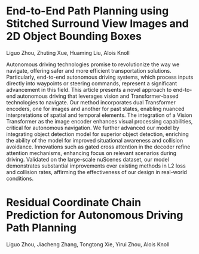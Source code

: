 # End-to-End Path Planning using Stitched Surround View Images and 2D Object Bounding Boxes

Liguo Zhou, Zhuting Xue, Huaming Liu, Alois Knoll

Autonomous driving technologies promise to revolutionize the way we navigate, offering safer and more efficient transportation solutions. Particularly, end-to-end autonomous driving systems, which process inputs directly into waypoints or steering commands, represent a significant advancement in this field. This article presents a novel approach to end-to-end autonomous driving that leverages vision and Transformer-based technologies to navigate. Our method incorporates dual Transformer encoders, one for images and another for past states, enabling nuanced interpretations of spatial and temporal elements. The integration of a Vision Transformer as the image encoder enhances visual processing capabilities, critical for autonomous navigation. We further advanced our model by integrating object detection model for superior object detection, enriching the ability of the model for improved situational awareness and collision avoidance. Innovations such as gated cross attention in the decoder refine attention mechanisms, enhancing focus on relevant scenarios during driving. Validated on the large-scale nuScenes dataset, our model demonstrates substantial improvements over existing methods in L2 loss and collision rates, affirming the effectiveness of our design in real-world conditions.

# Residual Coordinate Chain Prediction for Autonomous Driving Path Planning

Liguo Zhou, Jiacheng Zhang, Tongtong Xie, Yirui Zhou, Alois Knoll